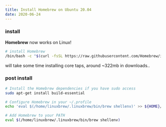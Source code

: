 ```yaml
---
title: Install Homebrew on Ubuntu 20.04
date: 2020-06-24
---
```


### install

**Homebrew** now works on Linux!

```bash
# install Homebrew
/bin/bash -c "$(curl -fsSL https://raw.githubusercontent.com/Homebrew/install/master/install.sh)"
```

will take some time installing core taps, around ~322mb in downloads..

### post install

```bash
# Install the Homebrew dependencies if you have sudo access
sudo apt-get install build-essential

# Configure Homebrew in your ~/.profile
echo 'eval $(/home/linuxbrew/.linuxbrew/bin/brew shellenv)' >> ${HOME}/.profile

# Add Homebrew to your PATH
eval $(/home/linuxbrew/.linuxbrew/bin/brew shellenv)
```
